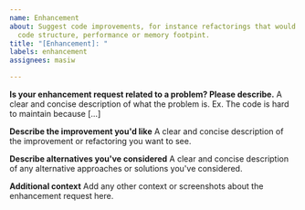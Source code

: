```yaml
---
name: Enhancement
about: Suggest code improvements, for instance refactorings that would improve the
  code structure, performance or memory footpint.
title: "[Enhancement]: "
labels: enhancement
assignees: masiw

---
```


**Is your enhancement request related to a problem? Please describe.**
A clear and concise description of what the problem is. Ex. The code is hard to maintain because [...]

**Describe the improvement you'd like**
A clear and concise description of the improvement or refactoring you want to see.

**Describe alternatives you've considered**
A clear and concise description of any alternative approaches or solutions you've considered.

**Additional context**
Add any other context or screenshots about the enhancement request here.
